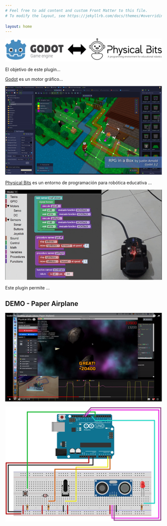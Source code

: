 ```yaml
---
# Feel free to add content and custom Front Matter to this file.
# To modify the layout, see https://jekyllrb.com/docs/themes/#overriding-theme-defaults

layout: home
---
```


![godot_physicalbits](imgs/godot_physicalbits.svg)

El objetivo de este plugin...


[Godot](https://godotengine.org/) es un motor gráfico...

[![godot_screenshot](imgs/godot_screenshot.jpg)](https://godotengine.org/)

[Physical Bits](https://gira.github.io/PhysicalBits/) es un entorno de programación para robótica educativa ...

[![line_follower](imgs/line_follower.gif)](https://gira.github.io/PhysicalBits/)

Este plugin permite ...

## DEMO - Paper Airplane

<p align="center">  
  <a href="https://youtu.be/V3eIrDwEnkA">
    <img src="imgs/paperairplane_youtube.png">  
  </a>
</p>

[![img](imgs/paper_airplane_bb.svg)](https://fritzing.org/)
